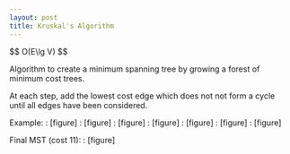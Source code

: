 ```yaml
---
layout: post
title: Kruskal's Algorithm
---
```


\$$ O(E\lg V) \$$

Algorithm to create a minimum spanning tree by growing a forest of minimum cost trees.

At each step, add the lowest cost edge which does not not form a cycle until all edges have been considered.

Example:
: [figure]
: [figure]
: [figure]
: [figure]
: [figure]
: [figure]
: [figure]

Final MST (cost 11):
: [figure]

